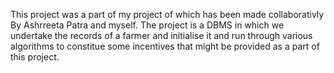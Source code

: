 This project was a part of my project of which has been made collaborativly By Ashrreeta Patra and myself.
The project is a DBMS in which we undertake the records of a farmer and initialise it and run through various algorithms to constitue some incentives that might be provided
as a part of this project.
